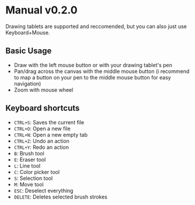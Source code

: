 # Manual v0.2.0

Drawing tablets are supported and reccomended, but you can also just use Keyboard+Mouse. 

## Basic Usage
- Draw with the left mouse button or with your drawing tablet's pen
- Pan/drag across the canvas with the middle mouse button (i recommend to map a button on your pen to the middle mouse button for easy navigation)
- Zoom with mouse wheel

## Keyboard shortcuts
- `CTRL+S`: Saves the current file
- `CTRL+O`: Open a new file
- `CTRL+N`: Open a new empty tab
- `CTRL+Z`: Undo an action
- `CTRL+Y`: Redo an action
- `B`: Brush tool
- `E`: Eraser tool
- `L`: Line tool
- `C`: Color picker tool
- `S`: Selection tool
- `M`: Move tool
- `ESC`: Deselect everything
- `DELETE`: Deletes selected brush strokes